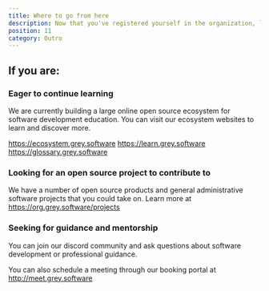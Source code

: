 ```yaml
---
title: Where to go from here
description: Now that you've registered yourself in the organization, let's explore the next steps in your open-source software development journey
position: 11
category: Outro
---
```


## If you are:

### Eager to continue learning

We are currently building a large online open source ecosystem for software development education. You can visit our ecosystem websites to learn and discover more. 

https://ecosystem.grey.software
https://learn.grey.software
https://glossary.grey.software

### Looking for an open source project to contribute to 

We have a number of open source products and general administrative software projects that you could take on. Learn more at https://org.grey.software/projects

### Seeking for guidance and mentorship 

You can join our discord community and ask questions about software development or professional guidance. 

You can also schedule a meeting through our booking portal at http://meet.grey.software
